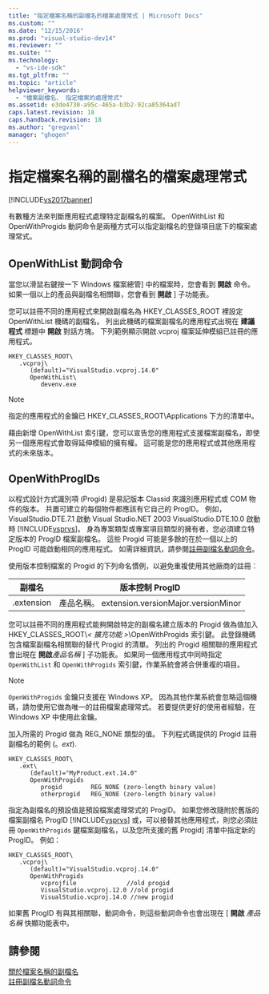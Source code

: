 ```yaml
---
title: "指定檔案名稱的副檔名的檔案處理常式 | Microsoft Docs"
ms.custom: ""
ms.date: "12/15/2016"
ms.prod: "visual-studio-dev14"
ms.reviewer: ""
ms.suite: ""
ms.technology: 
  - "vs-ide-sdk"
ms.tgt_pltfrm: ""
ms.topic: "article"
helpviewer_keywords: 
  - "檔案副檔名、 指定檔案的處理常式"
ms.assetid: e3de4730-a95c-465a-b3b2-92ca85364ad7
caps.latest.revision: 18
caps.handback.revision: 18
ms.author: "gregvanl"
manager: "ghogen"
---
```

# 指定檔案名稱的副檔名的檔案處理常式
[!INCLUDE[vs2017banner](../code-quality/includes/vs2017banner.md)]

有數種方法來判斷應用程式處理特定副檔名的檔案。 OpenWithList 和 OpenWithProgids 動詞命令是兩種方式可以指定副檔名的登錄項目底下的檔案處理常式。  
  
## OpenWithList 動詞命令  
 當您以滑鼠右鍵按一下 Windows 檔案總管\] 中的檔案時，您會看到 **開啟** 命令。 如果一個以上的產品與副檔名相關聯，您會看到 **開啟** \] 子功能表。  
  
 您可以註冊不同的應用程式來開啟副檔名為 HKEY\_CLASSES\_ROOT 裡設定 OpenWithList 機碼的副檔名。 列出此機碼的檔案副檔名的應用程式出現在 **建議程式** 標題中 **開啟** 對話方塊。 下列範例顯示開啟.vcproj 檔案延伸模組已註冊的應用程式。  
  
```  
HKEY_CLASSES_ROOT\  
   .vcproj\  
      (default)="VisualStudio.vcproj.14.0"  
      OpenWithList\  
         devenv.exe  
```  
  
> [!NOTE]
>  指定的應用程式的金鑰已 HKEY\_CLASSES\_ROOT\\Applications 下方的清單中。  
  
 藉由新增 OpenWithList 索引鍵，您可以宣告您的應用程式支援檔案副檔名，即使另一個應用程式會取得延伸模組的擁有權。 這可能是您的應用程式或其他應用程式的未來版本。  
  
## OpenWithProgIDs  
 以程式設計方式識別項 \(Progid\) 是易記版本 Classid 來識別應用程式或 COM 物件的版本。 共置可建立的每個物件都應該有它自己的 ProgID。 例如，VisualStudio.DTE.7.1 啟動 Visual Studio.NET 2003 VisualStudio.DTE.10.0 啟動時 [!INCLUDE[vsprvs](../code-quality/includes/vsprvs_md.md)]。 身為專案類型或專案項目類型的擁有者，您必須建立特定版本的 ProgID 檔案副檔名。 這些 Progid 可能是多餘的在於一個以上的 ProgID 可能啟動相同的應用程式。 如需詳細資訊，請參閱[註冊副檔名動詞命令](../extensibility/registering-verbs-for-file-name-extensions.md)。  
  
 使用版本控制檔案的 Progid 的下列命名慣例，以避免重複使用其他廠商的註冊︰  
  
|副檔名|版本控制 ProgID|  
|---------|-----------------|  
|.extension|產品名稱。 extension.versionMajor.versionMinor|  
  
 您可以註冊不同的應用程式能夠開啟特定的副檔名建立版本的 Progid 做為值加入 HKEY\_CLASSES\_ROOT\\*\< 擴充功能 \>*\\OpenWithProgids 索引鍵。 此登錄機碼包含檔案副檔名相關聯的替代 Progid 的清單。 列出的 Progid 相關聯的應用程式會出現在 **開啟***產品名稱* \] 子功能表。 如果同一個應用程式中同時指定 `OpenWithList` 和 `OpenWithProgids` 索引鍵，作業系統會將合併重複的項目。  
  
> [!NOTE]
>  `OpenWithProgids` 金鑰只支援在 Windows XP。 因為其他作業系統會忽略這個機碼，請勿使用它做為唯一的註冊檔案處理常式。 若要提供更好的使用者經驗，在 Windows XP 中使用此金鑰。  
  
 加入所需的 Progid 做為 REG\_NONE 類型的值。 下列程式碼提供的 Progid 註冊副檔名的範例 \(。*ext*\).  
  
```  
HKEY_CLASSES_ROOT\  
   .ext\  
      (default)="MyProduct.ext.14.0"  
      OpenWithProgids  
         progid        REG_NONE (zero-length binary value)  
         otherprogid   REG_NONE (zero-length binary value)  
```  
  
 指定為副檔名的預設值是預設檔案處理常式的 ProgID。 如果您修改隨附於舊版的檔案副檔名 ProgID [!INCLUDE[vsprvs](../code-quality/includes/vsprvs_md.md)] 或，可以接替其他應用程式，則您必須註冊 `OpenWithProgids` 鍵檔案副檔名，以及您所支援的舊 Progid\] 清單中指定新的 ProgID。 例如：  
  
```  
HKEY_CLASSES_ROOT\  
   .vcproj\  
      (default)="VisualStudio.vcproj.14.0"  
      OpenWithProgids  
         vcprojfile              //old progid  
         VisualStudio.vcproj.12.0 //old progid  
         VisualStudio.vcproj.14.0 //new progid  
```  
  
 如果舊 ProgID 有與其相關聯，動詞命令，則這些動詞命令也會出現在 \[ **開啟** *產品名稱* 快顯功能表中。  
  
## 請參閱  
 [關於檔案名稱的副檔名](../extensibility/about-file-name-extensions.md)   
 [註冊副檔名動詞命令](../extensibility/registering-verbs-for-file-name-extensions.md)